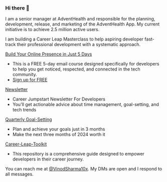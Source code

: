 ### Hi there 👋

I am a senior manager at AdventHealth and responsible for the planning, development, release, and marketing of the AdventHealth App. My current initiative is to achieve 2.5 million active users.

I am building a Career Leap Masterclass to help aspiring developer fast-track their professional development with a systematic approach. 

[Build Your Online Presence in Just 5 Days](https://vinodsharma.co/online-presence-email-course)
- This is a FREE 5-day email course designed specifically for developers to help you get noticed, respected, and connected in the tech community.
- [Sign up for FREE](https://vinodsharma.co/online-presence-email-course)

[Newsletter](https://newsletter.vinodsharma.co/)
- Career Jumpstart Newsletter For Developers
- You'll get actionable advice about time management, goal-setting, and tech trends

[Quarterly Goal-Setting](https://quarterlygoalsetting.com/)
- Plan and achieve your goals just in 3 months
- Make the next three months of 2024 worth it

[Career-Leap-Toolkit](https://github.com/vinodsharma10x/Career-Leap-Toolkit)
- This repository is a comprehensive guide designed to empower developers in their career journey.


You can reach me at [@VinodSharma10x](https://twitter.com/VinodSharma10x). My DMs are open and I respond to all messages. 

<!--
**vinodsharma10x/vinodsharma10x** is a ✨ _special_ ✨ repository because its `README.md` (this file) appears on your GitHub profile.

Here are some ideas to get you started:

- 🔭 I’m currently working on ...
- 🌱 I’m currently learning ...
- 👯 I’m looking to collaborate on ...
- 🤔 I’m looking for help with ...
- 💬 Ask me about ...
- 📫 How to reach me: ...
- 😄 Pronouns: ...
- ⚡ Fun fact: ...
-->
